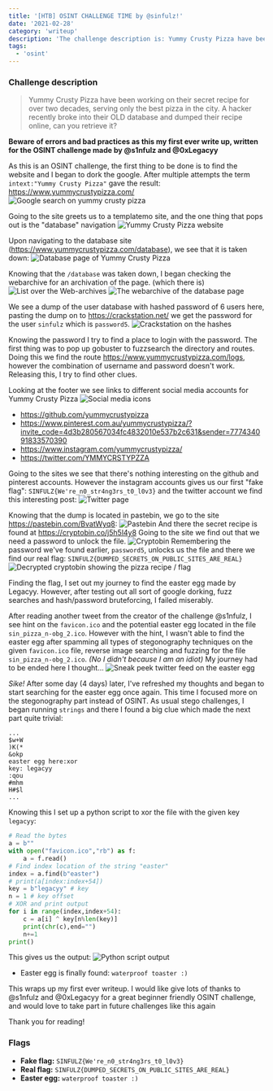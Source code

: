```yaml
---
title: '[HTB] OSINT CHALLENGE TIME by @sinfulz!'
date: '2021-02-28'
category: 'writeup'
description: 'The challenge description is: Yummy Crusty Pizza have been working on their secret recipe for over two decades, serving only the best pizza in the city. A hacker recently broke into their OLD database and dumped their recipe online, can you retrieve it?'
tags:
  - 'osint'
---
```


### Challenge description

> Yummy Crusty Pizza have been working on their secret recipe for over two decades, serving only the best pizza in the city. A hacker recently broke into their OLD database and dumped their recipe online, can you retrieve it?

**Beware of errors and bad practices as this my first ever write up, written for the OSINT challenge made by @s1nfulz and @0xLegacyy**

As this is an OSINT challenge, the first thing to be done is to find the website and I began to dork the google.
After multiple attempts the term `intext:"Yummy Crusty Pizza"` gave the result: https://www.yummycrustypizza.com/
![Google search on yummy crusty pizza](https://i.imgur.com/8rXiZgP.png)

Going to the site greets us to a templatemo site, and the one thing that pops out is the "database" navigation
![Yummy Crusty Pizza website](https://i.imgur.com/CRPcviv.jpg)

Upon navigating to the database site (https://www.yummycrustypizza.com/database), we see that it is taken down:
![Database page of Yummy Crusty Pizza](https://i.imgur.com/ibBmOkt.png)

Knowing that the `/database` was taken down, I began checking the webarchive for an archivation of the page. (which there is)
![List over the Web-archives](https://i.imgur.com/f2cetoX.png)
![The webarchive of the database page](https://i.imgur.com/mlxcFu4.png)

We see a dump of the user database with hashed password of 6 users here, pasting the dump on to https://crackstation.net/ we get the password for the user `sinfulz` which is `password5`.
![Crackstation on the hashes](https://i.imgur.com/TteudjO.png)

Knowing the password I try to find a place to login with the password. The first thing was to pop up gobuster to fuzzsearch the directory and routes.
Doing this we find the route https://www.yummycrustypizza.com/logs, however the combination of username and password doesn't work. Releasing this, I try to find other clues.

Looking at the footer we see links to different social media accounts for Yummy Crusty Pizza
![Social media icons](https://i.imgur.com/Km6uSV1.png)

- https://github.com/yummycrustypizza
- https://www.pinterest.com.au/yummycrustypizza/?invite_code=4d3b280567034fc4832010e537b2c631&sender=777434091833570390
- https://www.instagram.com/yummycrustypizza/
- https://twitter.com/YMMYCRSTYPZZA

Going to the sites we see that there's nothing interesting on the github and pinterest accounts. However the instagram accounts gives us our first "fake flag": `SINFULZ{We're_n0_str4ng3rs_t0_l0v3}` and the twitter account we find this interesting post:
![Twitter page](https://i.imgur.com/hWmeJfW.png)

Knowing that the dump is located in pastebin, we go to the site https://pastebin.com/BvatWyq8:
![Pastebin](https://i.imgur.com/rc1mtaT.png)
And there the secret recipe is found at https://cryptobin.co/j5h5l4y8
Going to the site we find out that we need a password to unlock the file.
![Cryptobin](https://i.imgur.com/vBYWN3j.png)
Remembering the password we've found earlier, `password5`, unlocks us the file and there we find our real flag: `SINFULZ{DUMPED_SECRETS_ON_PUBLIC_SITES_ARE_REAL}`
![Decrypted cryptobin showing the pizza recipe / flag](https://i.imgur.com/1FWZ98M.png)

Finding the flag, I set out my journey to find the easter egg made by Legacyy. However, after testing out all sort of google dorking, fuzz searches and hash/password bruteforcing, I failed miserably.

After reading another tweet from the creator of the challenge @s1nfulz, I see hint on the `favicon.ico` and the potential easter egg located in the file `sin_pizza_n-obg_2.ico`. However with the hint, I wasn't able to find the easter egg after spamming all types of stegonography techniques on the given `favicon.ico` file, reverse image searching and fuzzing for the file `sin_pizza_n-obg_2.ico`. _(No I didn't because I am an idiot)_ My journey had to be ended here I thought...
![Sneak peek twitter feed on the easter egg](https://i.imgur.com/pcLjHsd.png)

_Sike!_ After some day (4 days) later, I've refreshed my thoughts and began to start searching for the easter egg once again. This time I focused more on the stegonography part instead of OSINT. As usual stego challenges, I began running `strings` and there I found a big clue which made the next part quite trivial:

```
...
$w+W
)K(*
&okp
easter egg here:xor
key: legacyy
:qou
#mhm
H#$l
...
```

Knowing this I set up a python script to xor the file with the given key `legacyy`:

```python
# Read the bytes
a = b""
with open("favicon.ico","rb") as f:
    a = f.read()
# Find index location of the string "easter"
index = a.find(b"easter")
# print(a[index:index+54])
key = b"legacyy" # key
n = 1 # key offset
# XOR and print output
for i in range(index,index+54):
    c = a[i] ^ key[n%len(key)]
    print(chr(c),end="")
    n+=1
print()
```

This gives us the output:
![Python script output](https://i.imgur.com/CsiHL8Q.png)

- Easter egg is finally found: `waterproof toaster :)`

This wraps up my first ever writeup. I would like give lots of thanks to @s1nfulz and @0xLegacyy for a great beginner friendly OSINT challenge, and would love to take part in future challenges like this again

Thank you for reading!

### Flags

- **Fake flag:** `SINFULZ{We're_n0_str4ng3rs_t0_l0v3}`
- **Real flag:** `SINFULZ{DUMPED_SECRETS_ON_PUBLIC_SITES_ARE_REAL}`
- **Easter egg:** `waterproof toaster :)`
